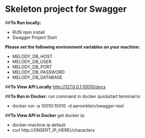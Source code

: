 # Skeleton project for Swagger

##**To Run locally:**
* RUN npm install
* Swagger Project Start

**Please set the following environment variables on your machine:**
* MELODY_DB_HOST
* MELODY_DB_USER
* MELODY_DB_PORT
* MELODY_DB_PASSWORD
* MELODY_DB_DATABASE

##**To View API Locally**
http://127.0.0.1:10010/docs

##**To Run in Docker:**
run command in docker quickstart terminal:\n
* docker run -p 10010:10010 -d aaronrklein/swagger-test

##**To View API in Docker**
get docker ip:
* docker-machine ip default
* curl http://{INSERT_IP_HERE}/characters 

